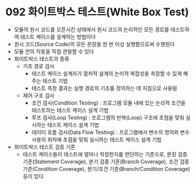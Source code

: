 # 092 화이트박스 테스트(White Box Test)

- 모듈의 원시 코드를 오픈시킨 상태에서 원시 코드의 논리적인 모든 경로를 테스트하여 테스트 케이스를 설계하는 방법이다
- 원시 코드(Source Code)의 모든 문장을 한 번 이상 실행함으로써 수행된다
- 모듈 안의 작동을 직접 관찰할 수 있다
- 화이트박스 테스트의 종류
  - 기초 경로 검사
    - 테스트 케이스 설계자가 절차적 설계의 논리적 복잡성을 측정할 수 있게 해주는 테스트 기법
    - 테스트 측정 결과는 실행 경로의 기초를 정의하는 데 지침으로 사용됨
  - 제어 구조 검사
    - 조건 검사(Condition Testing) : 프로그램 모듈 내에 있는 논리적 조건을 테스트하는 테스트 케이스 설계 기법
    - 루프 검사(Loop Testing) : 프로그램의 반복(Loop) 구조에 초점을 맞춰 실시하는 테스트 케이스 설계 기법
    - 데이터 흐름 검사(Data Flow Testing) : 프로그램에서 변수의 정의와 변수 사용의 위치에 초점을 맞춰 실시하는 테스트 케이스 설계 기법
- 화이트박스 테스트 검증 기준
  - 테스트 케이스들이 테스트에 얼마나 적정한지를 판단하는 기준으로, 문장 검증 기준(Statement Coverage), 분기 검중 기준(Branch Coverage), 조건 검증 기준(Condition Coverage), 분기/조건 기준(Branch/Condition Coverage) 등이 있다
